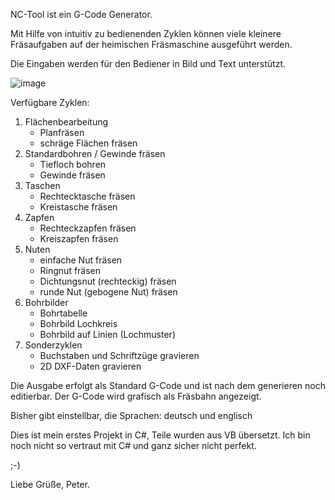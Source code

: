 NC-Tool ist ein G-Code Generator.

Mit Hilfe von intuitiv zu bedienenden Zyklen
können viele kleinere Fräsaufgaben auf der heimischen
Fräsmaschine ausgeführt werden.

Die Eingaben werden für den Bediener in Bild und Text unterstützt.

![image](https://github.com/NcPeter/NC_Tool/assets/156658983/4d76bc65-a869-4999-996c-1f8d1f3c1885)

Verfügbare Zyklen:
1. Flächenbearbeitung
    - Planfräsen
    - schräge Flächen fräsen
2. Standardbohren / Gewinde fräsen
    - Tiefloch bohren
    - Gewinde fräsen
3. Taschen
    - Rechtecktasche fräsen
    - Kreistasche fräsen
4. Zapfen
    - Rechteckzapfen fräsen
    - Kreiszapfen fräsen
5. Nuten
    - einfache Nut fräsen
    - Ringnut fräsen
    - Dichtungsnut (rechteckig) fräsen
    - runde Nut (gebogene Nut) fräsen
6. Bohrbilder
    - Bohrtabelle
    - Bohrbild Lochkreis
    - Bohrbild auf Linien (Lochmuster)
7. Sonderzyklen
    - Buchstaben und Schriftzüge gravieren
    - 2D DXF-Daten gravieren

Die Ausgabe  erfolgt als Standard G-Code und ist nach dem generieren noch editierbar.
Der G-Code wird grafisch als Fräsbahn angezeigt.



Bisher gibt einstellbar, die Sprachen: deutsch und englisch

Dies ist mein erstes Projekt in C#, Teile wurden aus VB übersetzt.
Ich bin noch nicht so vertraut mit C# und ganz sicher nicht perfekt.

;-)

Liebe Grüße, Peter.
